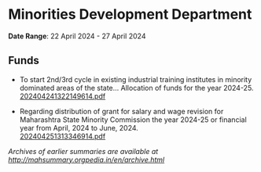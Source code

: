 # Minorities Development Department

**Date Range**: 22 April 2024 - 27 April 2024


## Funds
- To start 2nd/3rd cycle in existing industrial training institutes in minority dominated areas of the state... Allocation of funds for the year 2024-25.\
  [202404241322149614.pdf](https://gr.maharashtra.gov.in/Site/Upload/Government%20Resolutions/English/202404241322149614.pdf)

- Regarding distribution of grant for salary and wage revision for Maharashtra State Minority Commission the year 2024-25 or financial year from April, 2024 to June, 2024.\
  [202404251313346914.pdf](https://gr.maharashtra.gov.in/Site/Upload/Government%20Resolutions/English/202404251313346914.pdf)


*Archives of earlier summaries are available at http://mahsummary.orgpedia.in/en/archive.html*